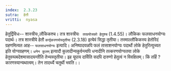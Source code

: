 ```yaml
---
index:  2.3.23
sutra:  हेतौ
vritti:  nyasa
---
```


हेतुर्द्विविधः-- शास्त्रीयः,लौकिकश्च। तत्र शास्त्रीयः ` तत्प्रयोजको हेतुश्च` (1.4.55)। लौकिकः फलसाधनयोग्यः पदार्थः। तत्र शास्त्रीये हेतौ `कर्त्तृकरणयोस्तृतीया` (2.3.18) इत्येवं सिद्धा तृतीया। तस्माल्लौकिकस्य हेतोरिदं ग्रहणमित्यत आह-- `फलसाधनयोग्यः` इत्यादि। अनिष्पादयन्नपि फलं तासाशनयोग्यः पदार्थो लोके हेतुरित्युच्यत इति योग्यग्रहणम्। `धनेन कुलम्` इत्यादौ कुलादीन्यकुर्वन्त्यपि धनादीनि तत्करणयोग्यतया लोके हेतुवय्पबदेशमासादयन्तीति तेभ्यस्तृतीया। इह यूपाय दार्विति सदपि दारुणो हेतुत्वं न विवक्षितम्। किं तर्हि ? कारणस्यान्यथात्वम्। तेन तादर्थ्ये चतुर्थी भवति।।

